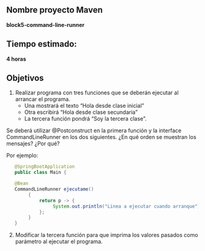 ## Nombre proyecto Maven
**block5-command-line-runner**

## Tiempo estimado:
**4 horas**

## Objetivos
1) Realizar programa con tres funciones que se deberán ejecutar al arrancar el programa.
   - Una mostrará el texto “Hola desde clase inicial”
   - Otra escribirá “Hola desde clase secundaria” 
   - La tercera función pondrá “Soy la tercera clase”. 
   

Se deberá utilizar @Postconstruct en la primera función y la interface CommandLineRunner en los dos siguientes. ¿En qué orden se muestran los mensajes? ¿Por qué?
      
Por ejemplo:
```java
   @SpringBootApplication
   public class Main {

   @Bean
   CommandLineRunner ejecutame()
        {
            return p -> {
                 System.out.println("Linea a ejecutar cuando arranque");
            };
        }
   }
   ```

2) Modificar la tercera función para que imprima los valores pasados como parámetro al ejecutar el programa.
